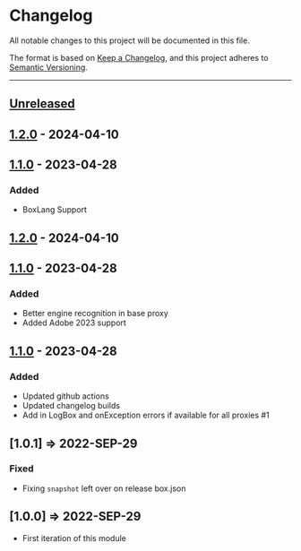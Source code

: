 # Changelog

All notable changes to this project will be documented in this file.

The format is based on [Keep a Changelog](https://keepachangelog.com/en/1.0.0/),
and this project adheres to [Semantic Versioning](https://semver.org/spec/v2.0.0.html).

* * *

## [Unreleased]

## [1.2.0] - 2024-04-10

## [1.1.0] - 2023-04-28

### Added

- BoxLang Support

## [1.2.0] - 2024-04-10

## [1.1.0] - 2023-04-28

### Added

- Better engine recognition in base proxy
- Added Adobe 2023 support

## [1.1.0] - 2023-04-28

### Added

- Updated github actions
- Updated changelog builds
- Add in LogBox and onException errors if available for all proxies #1

## [1.0.1] => 2022-SEP-29

### Fixed

- Fixing `snapshot` left over on release box.json

## [1.0.0] => 2022-SEP-29

- First iteration of this module

[Unreleased]: https://github.com/coldbox-modules/cbproxies/compare/v1.2.0...HEAD

[1.2.0]: https://github.com/coldbox-modules/cbproxies/compare/v1.1.0...v1.2.0

[1.1.0]: https://github.com/coldbox-modules/cbproxies/compare/cdf15f9ab43d3cc79ac41b336bfe67f75f17ae06...v1.1.0
